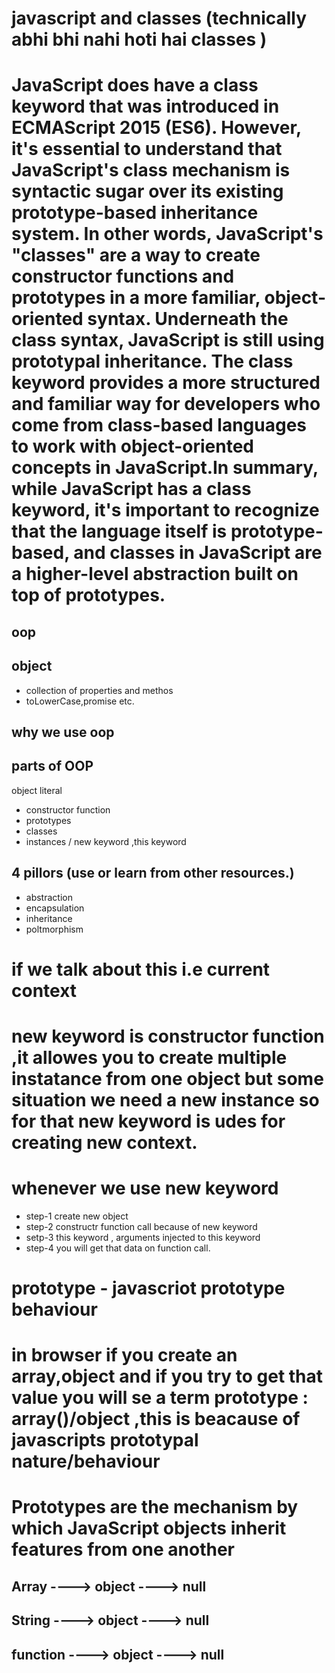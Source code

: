 # javascript and classes (technically abhi bhi nahi hoti hai classes )
# JavaScript does have a class keyword that was introduced in ECMAScript 2015 (ES6). However, it's essential to understand that JavaScript's class mechanism is syntactic sugar over its existing prototype-based inheritance system. In other words, JavaScript's "classes" are a way to create constructor functions and prototypes in a more familiar, object-oriented syntax. Underneath the class syntax, JavaScript is still using prototypal inheritance. The class keyword provides a more structured and familiar way for developers who come from class-based languages to work with object-oriented concepts in JavaScript.In summary, while JavaScript has a class keyword, it's important to recognize that the language itself is prototype-based, and classes in JavaScript are a higher-level abstraction built on top of prototypes.

## oop

## object  
- collection of properties and methos
- toLowerCase,promise etc.

## why we use oop 


## parts of OOP
object literal 

- constructor function
-  prototypes
- classes 
- instances / new keyword ,this keyword


## 4 pillors  (use or learn from other resources.)
- abstraction
- encapsulation
- inheritance
- poltmorphism

# if we talk about this i.e current context 

# new keyword is constructor function ,it allowes you to create multiple instatance from one object but some situation we need a new instance so for that new keyword is udes for creating new context.

# whenever we use new keyword 
- step-1 create new object
- step-2 constructr function call because of new keyword 
- setp-3 this keyword , arguments injected to this keyword
- step-4 you will get that data on function call. 


# prototype - javascriot prototype behaviour
# in browser if you create an array,object and if you try to get that value you will se a term prototype : array()/object ,this is beacause of javascripts prototypal nature/behaviour

# Prototypes are the mechanism by which JavaScript objects inherit features from one another

 ## Array ----> object ----> null

 ## String ----> object ----> null

 ## function ----> object ----> null 


